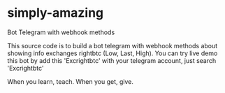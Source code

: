 # simply-amazing
Bot Telegram with webhook methods

This source code is to build a bot telegram with webhook methods about showing info exchanges rightbtc (Low, Last, High). You can try live demo this bot by add this 'Excrightbtc' with your telegram account, just search 'Excrightbtc'

When you learn, teach. When you get, give.
